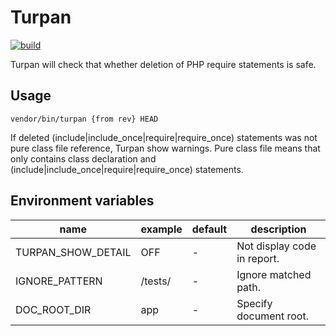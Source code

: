 # Turpan

[![build](https://github.com/genkiroid/turpan/actions/workflows/ci.yml/badge.svg)](https://github.com/genkiroid/turpan/actions/workflows/ci.yml)

Turpan will check that whether deletion of PHP require statements is safe.

## Usage

```shell
vendor/bin/turpan {from rev} HEAD
```

If deleted (include|include_once|require|require_once) statements was not pure class file reference, Turpan show warnings.
Pure class file means that only contains class declaration and (include|include_once|require|require_once) statements.

## Environment variables

name | example | default | description
--- | --- | --- | ---
TURPAN_SHOW_DETAIL | OFF | - | Not display code in report.
IGNORE_PATTERN | /tests/ | - | Ignore matched path.
DOC_ROOT_DIR | app | - | Specify document root.

